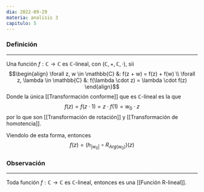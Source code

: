 ```yaml
---
dia: 2022-09-29
materia: analisis 3
capitulo: 5
---
```

### Definición
---
Una función $f : \mathbb{C} \to \mathbb{C}$ es $\mathbb{C}$-lineal, con $(\mathbb{C}, +, \mathbb{C}, \cdot)$, sii
$$\begin{align}
	\forall z, w \in \mathbb{C} &: f(z + w) = f(z) + f(w) \\
	\forall z, \lambda \in \mathbb{C} &: f(\lambda \cdot z) = \lambda \cdot f(z)
\end{align}$$
Donde la única [[Transformación conforme]] que es $\mathbb{C}$-lineal es la que  $$ f(z) = f(z \cdot 1) = z \cdot f(1) = w_0 \cdot z $$ por lo que son [[Transformación de rotación]] y [[Transformación de homotencia]].

Viendolo de esta forma, entonces $$f(z) = (h_{|w_0|} \circ R_{Arg(w_0)})(z)$$

### Observación
---
Toda función $f : \mathbb{C} \to \mathbb{C}$ es $\mathbb{C}$-lineal, entonces es una [[Función R-lineal]].